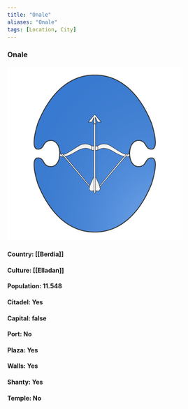 ```yaml
---
title: "Onale"
aliases: "Onale"
tags: [Location, City]
---
```

### Onale
![](attachment/c890f9e5fd21d8b3c52f829230ae4bc4.svg)

#### Country: [[Berdia]]

#### Culture: [[Elladan]]

#### Population: 11.548

#### Citadel: Yes

#### Capital: false

#### Port: No

#### Plaza: Yes

#### Walls: Yes

#### Shanty: Yes

#### Temple: No

